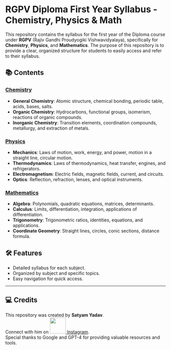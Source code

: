 # RGPV Diploma First Year Syllabus - Chemistry, Physics & Math

This repository contains the syllabus for the first year of the Diploma course under **RGPV** (Rajiv Gandhi Proudyogiki Vishwavidyalaya), specifically for **Chemistry**, **Physics**, and **Mathematics**. The purpose of this repository is to provide a clear, organized structure for students to easily access and refer to their syllabus.

## 📚 Contents
### [**Chemistry**](./Chemistry.md)
- **General Chemistry**: Atomic structure, chemical bonding, periodic table, acids, bases, salts.
- **Organic Chemistry**: Hydrocarbons, functional groups, isomerism, reactions of organic compounds.
- **Inorganic Chemistry**: Transition elements, coordination compounds, metallurgy, and extraction of metals.

### [**Physics**](./Physics.md)
- **Mechanics**: Laws of motion, work, energy, and power, motion in a straight line, circular motion.
- **Thermodynamics**: Laws of thermodynamics, heat transfer, engines, and refrigerators.
- **Electromagnetism**: Electric fields, magnetic fields, current, and circuits.
- **Optics**: Reflection, refraction, lenses, and optical instruments.

### [**Mathematics**](./Maths.md)
- **Algebra**: Polynomials, quadratic equations, matrices, determinants.
- **Calculus**: Limits, differentiation, integration, applications of differentiation.
- **Trigonometry**: Trigonometric ratios, identities, equations, and applications.
- **Coordinate Geometry**: Straight lines, circles, conic sections, distance formula.

## 🛠️ Features
- Detailed syllabus for each subject.
- Organized by subject and specific topics.
- Easy navigation for quick access.

---

## 💻 Credits
This repository was created by **Satyam Yadav**.  
Connect with him on <a href="https://www.instagram.com/_satyam.ydv?igsh=bWF2Z2p1dGFxY2x5">
  <img src="https://upload.wikimedia.org/wikipedia/commons/a/a5/Instagram_icon.png" width="50" height="50">
</a> [Instagram](https://www.instagram.com/_satyam.ydv?igsh=bWF2Z2p1dGFxY2x5).  
Special thanks to Google and GPT-4 for providing valuable resources and tools.
